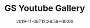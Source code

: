 ---
title: 'GS Youtube Gallery'
date: '2019-11-06T12:29:59+00:00'
type: docs
premium: true
draft: false
---
